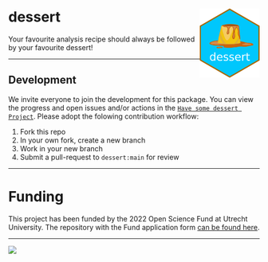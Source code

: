 # dessert <a href='https://github.com/gerkovink/markup2022'><img src='hex-dessert.png' align="right" height="139" /></a>
Your favourite analysis recipe should always be followed by your favourite dessert!

---

## Development
We invite everyone to join the development for this package. You can view the progress and open issues and/or actions in the [`Have some dessert Project`](https://github.com/users/gerkovink/projects/2). Please adopt the folowing contribution workflow:

1. Fork this repo
2. In your own fork, create a new branch
3. Work in your new branch
4. Submit a pull-request to `dessert:main` for review

---

# Funding
This project has been funded by the 2022 Open Science Fund at Utrecht University. The repository with the Fund application form [can be found here](https://github.com/gerkovink/OpenScienceFund2022). 

---

![](https://www.gerkovink.com/images/pubdom.png)
